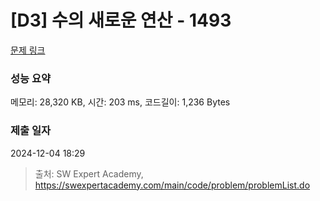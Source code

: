 # [D3] 수의 새로운 연산 - 1493 

[문제 링크](https://swexpertacademy.com/main/code/problem/problemDetail.do?contestProbId=AV2b-QGqADMBBASw) 

### 성능 요약

메모리: 28,320 KB, 시간: 203 ms, 코드길이: 1,236 Bytes

### 제출 일자

2024-12-04 18:29



> 출처: SW Expert Academy, https://swexpertacademy.com/main/code/problem/problemList.do